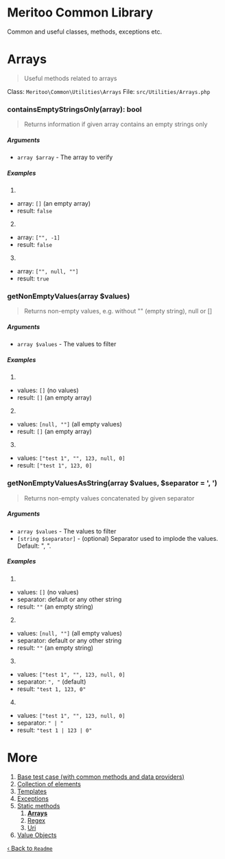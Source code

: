# Meritoo Common Library

Common and useful classes, methods, exceptions etc.

# Arrays

> Useful methods related to arrays

Class: `Meritoo\Common\Utilities\Arrays`
File: `src/Utilities/Arrays.php`

### containsEmptyStringsOnly(array): bool

> Returns information if given array contains an empty strings only

##### Arguments

- `array $array` - The array to verify

##### Examples

1)

  - array: `[]` (an empty array)
  - result: `false`

2)
  - array: `["", -1]`
  - result: `false`

3)
  - array: `["", null, ""]`
  - result: `true`

### getNonEmptyValues(array $values)

> Returns non-empty values, e.g. without "" (empty string), null or []

##### Arguments

- `array $values` - The values to filter

##### Examples

1)

  - values: `[]` (no values)
  - result: `[]` (an empty array)

2)

  - values: `[null, ""]` (all empty values)
  - result: `[]` (an empty array)

3)

  - values: `["test 1", "", 123, null, 0]`
  - result: `["test 1", 123, 0]`

### getNonEmptyValuesAsString(array $values, $separator = ', ')

> Returns non-empty values concatenated by given separator

##### Arguments

- `array $values` - The values to filter
- `[string $separator]` - (optional) Separator used to implode the values. Default: ", ".

##### Examples

1)

  - values: `[]` (no values)
  - separator: default or any other string
  - result: `""` (an empty string)

2)

  - values: `[null, ""]` (all empty values)
  - separator: default or any other string
  - result: `""` (an empty string)

3)

  - values: `["test 1", "", 123, null, 0]`
  - separator: `", "` (default)
  - result: `"test 1, 123, 0"`

4)

  - values: `["test 1", "", 123, null, 0]`
  - separator: `" | "`
  - result: `"test 1 | 123 | 0"`

# More

1. [Base test case (with common methods and data providers)](../Base-test-case.md)
2. [Collection of elements](../Collection/BaseCollection.md)
3. [Templates](../Collection/Templates.md)
4. [Exceptions](../Exceptions.md)
5. [Static methods](../Static-methods.md)
   1. [**Arrays**](Arrays.md)
   2. [Regex](Regex.md)
   3. [Uri](Uri.md)
6. [Value Objects](../Value-Objects.md)

[&lsaquo; Back to `Readme`](../../README.md)

